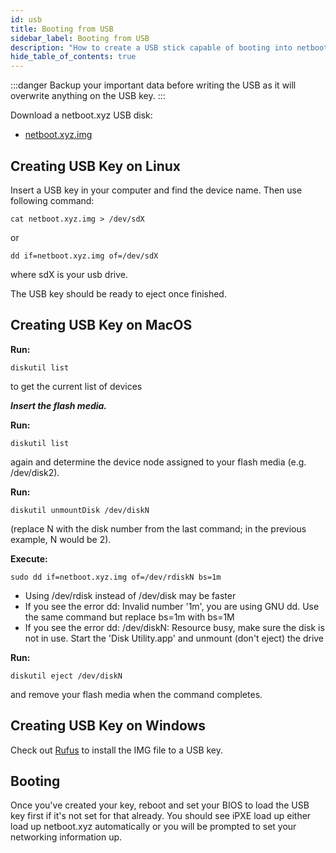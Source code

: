 ```yaml
---
id: usb
title: Booting from USB
sidebar_label: Booting from USB
description: "How to create a USB stick capable of booting into netboot.xyz"
hide_table_of_contents: true
---
```

:::danger
Backup your important data before writing the USB as it will overwrite anything on the USB key.
:::

Download a netboot.xyz USB disk:

* [netboot.xyz.img](https://boot.netboot.xyz/ipxe/netboot.xyz.img)

## Creating USB Key on Linux

Insert a USB key in your computer and find the device name. Then use following command:

```shell
cat netboot.xyz.img > /dev/sdX
```

or

```shell
dd if=netboot.xyz.img of=/dev/sdX
```

where sdX is your usb drive.

The USB key should be ready to eject once finished.

## Creating USB Key on MacOS

__Run:__

```shell
diskutil list
```

to get the current list of devices

___Insert the flash media.___

__Run:__

```shell
diskutil list
```

again and determine the device node assigned to your flash media (e.g. /dev/disk2).

__Run:__

```shell
diskutil unmountDisk /dev/diskN
```

(replace N with the disk number from the last command; in the previous example, N would be 2).

__Execute:__

```shell
sudo dd if=netboot.xyz.img of=/dev/rdiskN bs=1m
```

* Using /dev/rdisk instead of /dev/disk may be faster
* If you see the error dd: Invalid number '1m', you are using GNU dd. Use the same command but replace bs=1m with bs=1M
* If you see the error dd: /dev/diskN: Resource busy, make sure the disk is not in use. Start the 'Disk Utility.app' and unmount (don't eject) the drive

__Run:__

```shell
diskutil eject /dev/diskN
```

and remove your flash media when the command completes.

## Creating USB Key on Windows

Check out [Rufus](https://rufus.akeo.ie/) to install the IMG file to a USB key.

## Booting

Once you've created your key, reboot and set your BIOS to load the USB key first if it's not set for that already. You should see iPXE load up either load up netboot.xyz automatically or you will be prompted to set your networking information up.
